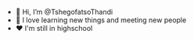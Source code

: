 - 👋 Hi, I’m @TshegofatsoThandi
- 👀 I love learning new things and meeting new people 
- ❤️ I'm still in highschool 

<!---
TshegofatsoThandi/TshegofatsoThandi is a ✨ special ✨ repository because its `README.md` (this file) appears on your GitHub profile.
You can click the Preview link to take a look at your changes.
--->
